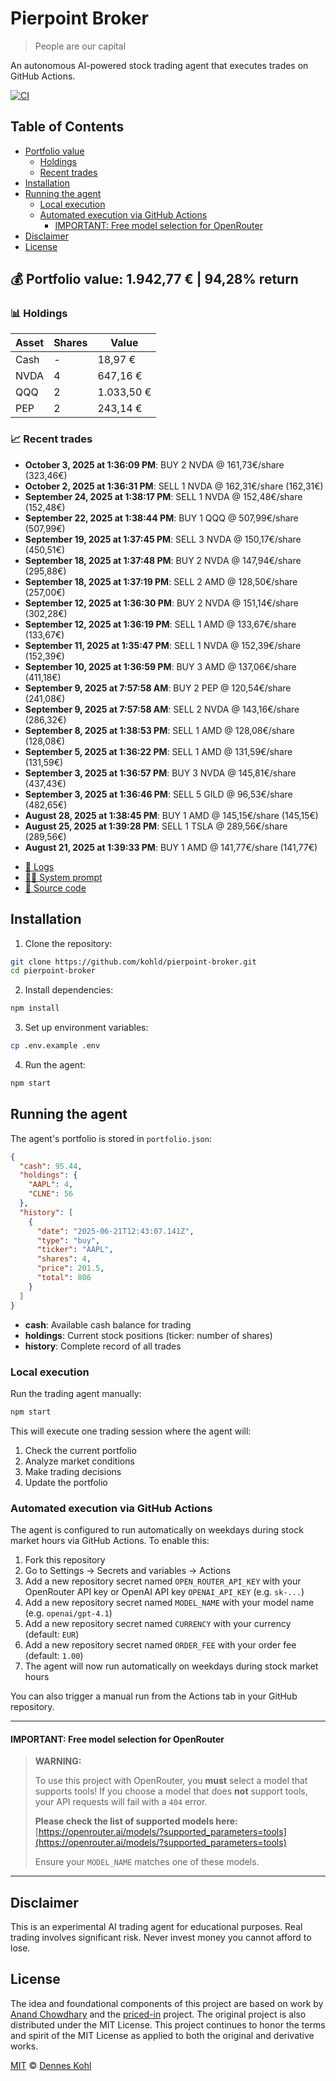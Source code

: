# Pierpoint Broker

> People are our capital

An autonomous AI-powered stock trading agent that executes trades on GitHub Actions.

[![CI](https://github.com/kohld/pierpoint-broker/actions/workflows/test.yml/badge.svg?branch=main)](https://github.com/kohld/pierpoint-broker/actions/workflows/test.yml)

## Table of Contents

- [Portfolio value](#-portfolio-value)
  - [Holdings](#-holdings)
  - [Recent trades](#-recent-trades)
- [Installation](#installation)
- [Running the agent](#running-the-agent)
  - [Local execution](#local-execution)
  - [Automated execution via GitHub Actions](#automated-execution-via-github-actions)
    - [IMPORTANT: Free model selection for OpenRouter](#important-free-model-selection-for-openrouter)
- [Disclaimer](#disclaimer)
- [License](#license)

<!-- auto start -->

## 💰 Portfolio value: 1.942,77 € | 94,28% return

### 📊 Holdings

| Asset | Shares | Value |
|-------|--------|-------|
| Cash | - | 18,97 € |
| NVDA | 4 | 647,16 € |
| QQQ | 2 | 1.033,50 € |
| PEP | 2 | 243,14 € |

### 📈 Recent trades

- **October 3, 2025 at 1:36:09 PM**: BUY 2 NVDA @ 161,73€/share (323,46€)
- **October 2, 2025 at 1:36:31 PM**: SELL 1 NVDA @ 162,31€/share (162,31€)
- **September 24, 2025 at 1:38:17 PM**: SELL 1 NVDA @ 152,48€/share (152,48€)
- **September 22, 2025 at 1:38:44 PM**: BUY 1 QQQ @ 507,99€/share (507,99€)
- **September 19, 2025 at 1:37:45 PM**: SELL 3 NVDA @ 150,17€/share (450,51€)
- **September 18, 2025 at 1:37:48 PM**: BUY 2 NVDA @ 147,94€/share (295,88€)
- **September 18, 2025 at 1:37:19 PM**: SELL 2 AMD @ 128,50€/share (257,00€)
- **September 12, 2025 at 1:36:30 PM**: BUY 2 NVDA @ 151,14€/share (302,28€)
- **September 12, 2025 at 1:36:19 PM**: SELL 1 AMD @ 133,67€/share (133,67€)
- **September 11, 2025 at 1:35:47 PM**: SELL 1 NVDA @ 152,39€/share (152,39€)
- **September 10, 2025 at 1:36:59 PM**: BUY 3 AMD @ 137,06€/share (411,18€)
- **September 9, 2025 at 7:57:58 AM**: BUY 2 PEP @ 120,54€/share (241,08€)
- **September 9, 2025 at 7:57:58 AM**: SELL 2 NVDA @ 143,16€/share (286,32€)
- **September 8, 2025 at 1:38:53 PM**: SELL 1 AMD @ 128,08€/share (128,08€)
- **September 5, 2025 at 1:36:22 PM**: SELL 1 AMD @ 131,59€/share (131,59€)
- **September 3, 2025 at 1:36:57 PM**: BUY 3 NVDA @ 145,81€/share (437,43€)
- **September 3, 2025 at 1:36:46 PM**: SELL 5 GILD @ 96,53€/share (482,65€)
- **August 28, 2025 at 1:38:45 PM**: BUY 1 AMD @ 145,15€/share (145,15€)
- **August 25, 2025 at 1:39:28 PM**: SELL 1 TSLA @ 289,56€/share (289,56€)
- **August 21, 2025 at 1:39:33 PM**: BUY 1 AMD @ 141,77€/share (141,77€)

<!-- auto end -->

- [🧠 Logs](./agent.log)
- [🧑‍💻 System prompt](./system-prompt.md)
- [📁 Source code](./agent.ts)

## Installation

1. Clone the repository:

```bash
git clone https://github.com/kohld/pierpoint-broker.git
cd pierpoint-broker
```

2. Install dependencies:

```bash
npm install
```

3. Set up environment variables:

```bash
cp .env.example .env
```

4. Run the agent:

```bash
npm start
```

## Running the agent

The agent's portfolio is stored in `portfolio.json`:

```json
{
  "cash": 95.44,
  "holdings": {
    "AAPL": 4,
    "CLNE": 56
  },
  "history": [
    {
      "date": "2025-06-21T12:43:07.141Z",
      "type": "buy",
      "ticker": "AAPL",
      "shares": 4,
      "price": 201.5,
      "total": 806
    }
  ]
}
```

- **cash**: Available cash balance for trading
- **holdings**: Current stock positions (ticker: number of shares)
- **history**: Complete record of all trades

### Local execution

Run the trading agent manually:

```bash
npm start
```

This will execute one trading session where the agent will:

1. Check the current portfolio
2. Analyze market conditions
3. Make trading decisions
4. Update the portfolio

### Automated execution via GitHub Actions

The agent is configured to run automatically on weekdays during stock market hours via GitHub Actions. To enable this:

1. Fork this repository
2. Go to Settings → Secrets and variables → Actions
3. Add a new repository secret named `OPEN_ROUTER_API_KEY` with your OpenRouter API key or OpenAI API key `OPENAI_API_KEY` (e.g. `sk-...`)
4. Add a new repository secret named `MODEL_NAME` with your model name (e.g. `openai/gpt-4.1`)
5. Add a new repository secret named `CURRENCY` with your currency (default: `EUR`)
6. Add a new repository secret named `ORDER_FEE` with your order fee (default: `1.00`)
7. The agent will now run automatically on weekdays during stock market hours

You can also trigger a manual run from the Actions tab in your GitHub repository.

---

#### **IMPORTANT: Free model selection for OpenRouter**

> **WARNING:**
>
> To use this project with OpenRouter, you **must** select a model that supports tools! If you choose a model that does **not** support tools, your API requests will fail with a `404` error.
>
> **Please check the list of supported models here:**
> [https://openrouter.ai/models/?supported_parameters=tools](https://openrouter.ai/models/?supported_parameters=tools)
>
> Ensure your `MODEL_NAME` matches one of these models.

---

## Disclaimer

This is an experimental AI trading agent for educational purposes. Real trading involves significant risk. Never invest money you cannot afford to lose.

## License

The idea and foundational components of this project are based on work by [Anand Chowdhary](https://anandchowdhary.com) and the [priced-in](https://github.com/AnandChowdhary/priced-in) project. The original project is also distributed under the MIT License. This project continues to honor the terms and spirit of the MIT License as applied to both the original and derivative works.

[MIT](./LICENSE) © [Dennes Kohl](https://kohld.github.io/)
